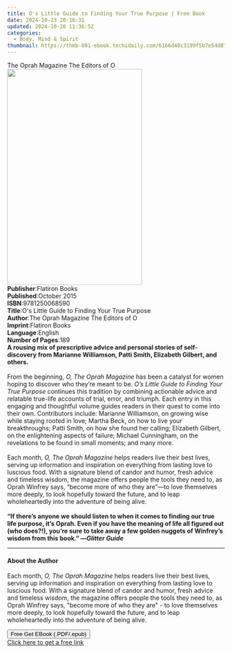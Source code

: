 ```yaml
---
title: O's Little Guide to Finding Your True Purpose | Free Book
date: 2024-10-23 20:16:31
updated: 2024-10-26 11:36:52
categories:
  - Body, Mind & Spirit
thumbnail: https://thmb-001-ebook.techidaily.com/6166d40c3199f5b7e54d87278b9a61dc48f87d1fba6b82ff1472329f43825d0a.jpg
---
```

<main id="book-container">
  <div class="flex flex-col">
    <div class="book-brief flex-1 py-6 px-4 sm:p-6 md:py-10 md:px-8">
      <!-- brief-->
      <div class="book-brief-main">The Oprah Magazine The Editors of O</div>
    </div>
    <div
      class="book-meta-info flex-1 grid gap-4 col-start-1 col-end-3 row-start-1 sm:mb-6 sm:grid-cols-4 lg:gap-6 lg:col-start-2 lg:row-end-6 lg:row-span-6 lg:mb-0"
    >
      <div
        class="book-meta-info-left place-content-center mt-4 p-4 text-sm leading-6 col-start-2 col-span-2 dark:text-slate-400"
      >
        <img
          class="w-full h-500 object-cover rounded-lg sm:h-255 sm:col-span-2 lg:col-span-full"
          src="https://img-001-ebook.techidaily.com/f1f2f2a9f6e587c3605f295dbae9edfcf7c0d21c3ff2819b7908e469a52c4869.jpg"
          alt=""
          width="312"
          height="500"
        />
      </div>
      <div
        class="book-meta-info-right mt-2 col-start-1 row-start-2 col-span-3 self-center"
      >
        <!-- meta data  -->
        <div class="flex flex-col px-4 md:px-8">
          <div class="flex-1">
            <strong>Publisher</strong>:<span class="px-2">Flatiron Books</span>
          </div>
          <div class="flex-1">
            <strong>Published</strong>:<span class="px-2">October 2015</span>
          </div>
          <div class="flex-1">
            <strong>ISBN</strong>:<span class="px-2">9781250068590</span>
          </div>
          <div class="flex-1">
            <strong>Title</strong>:<span class="px-2"
              >O&#39;s Little Guide to Finding Your True Purpose</span
            >
          </div>
          <div class="flex-1">
            <strong>Author</strong>:<span class="px-2"
              >The Oprah Magazine The Editors of O</span
            >
          </div>
          <div class="flex-1">
            <strong>Imprint</strong>:<span class="px-2">Flatiron Books</span>
          </div>
          <div class="flex-1">
            <strong>Language</strong>:<span class="px-2">English</span>
          </div>
          <div class="flex-1">
            <strong>Number of Pages</strong>:<span class="px-2">189</span>
          </div>
        </div>
      </div>
    </div>
    <div class="book-description flex-1 py-6 px-4 sm:p-6 md:py-10 md:px-8">
      <div class="book-description-main">
        <div accordion-content="" id="description">
          <b
            >A rousing mix of prescriptive advice and personal stories of
            self-discovery from Marianne Williamson, Patti Smith, Elizabeth
            Gilbert, and others.</b
          ><br /><br />From the beginning, <i>O, The Oprah Magazine</i> has been
          a catalyst for women hoping to discover who they’re meant to be.
          <i>O’s Little Guide to Finding Your True Purpose</i> continues this
          tradition by combining actionable advice and relatable true-life
          accounts of trial, error, and triumph. Each entry in this engaging and
          thoughtful volume guides readers in their quest to come into their
          own. Contributors include: Marianne Williamson, on growing wise while
          staying rooted in love; Martha Beck, on how to live your
          breakthroughs; Patti Smith, on how she found her calling; Elizabeth
          Gilbert, on the enlightening aspects of failure; Michael Cunningham,
          on the revelations to be found in small moments; and many more.<br /><br />Each
          month, <i>O, The Oprah Magazine </i>helps readers live their best
          lives, serving up information and inspiration on everything from
          lasting love to luscious food. With a signature blend of candor and
          humor, fresh advice and timeless wisdom, the magazine offers people
          the tools they need to, as Oprah Winfrey says, “become more of who
          they are”—to love themselves more deeply, to look hopefully toward the
          future, and to leap wholeheartedly into the adventure of being
          alive.<br /><br /><b
            >“If there’s anyone we should listen to when it comes to finding our
            true life purpose, it’s Oprah. Even if you have the meaning of life
            all figured out (who does?!), you’re sure to take away a few golden
            nuggets of Winfrey’s wisdom from this book.” —<i
              >Glitter Guide</i
            ></b
          >
        </div>
        <div class="accordion-fader"></div>
      </div>
    </div>
    <div class="book-excerpts flex-1 py-6 px-4 sm:p-6 md:py-10 md:px-8">
      <!-- excerpts-->
      <div class="book-excerpts-main">
        <hr />
        <h4 class="placeholder placeholder-heading">
          <span>About the Author</span>
        </h4>
        <p>
          Each month, <i>O, The Oprah Magazine </i>helps readers live their best
          lives, serving up information and inspiration on everything from
          lasting love to luscious food. With a signature blend of candor and
          humor, fresh advice and timeless wisdom, the magazine offers people
          the tools they need to, as Oprah Winfrey says, "become more of who
          they are" - to love themselves more deeply, to look hopefully toward
          the future, and to leap wholeheartedly into the adventure of being
          alive.
        </p>
      </div>
    </div>
    <div
      class="book-about-author flex-1 py-6 px-4 sm:p-6 md:py-10 md:px-8"
    ></div>
    <div class="book-free-get flex-1 py-6 px-4 sm:p-6 md:py-10 md:px-8">
      <button
        id="btn-free-get"
        class="bg-blue-500 hover:bg-blue-700 text-white font-bold py-2 px-4 rounded"
      >
        Free Get EBook (.PDF/.epub)
      </button>
      <div id="countdown-display" class="px-2 text-lg mt-2"></div>
      <a
        id="free-link"
        class="hidden bg-blue-500 hover:bg-blue-700 text-white font-bold py-2 px-4 rounded"
        href="https://www.ebooks.com/en-us/book/211269409/o-s-little-guide-to-finding-your-true-purpose/the-oprah-magazine-the-editors-of-o/"
        target="_blank"
        >Click here to get a free link</a
      >
    </div>
    <script>
      let countdownTime = 0;
      let countdownInterval = null;
      document
        .getElementById('btn-free-get')
        .addEventListener('click', startCountdown);
      function startCountdown() {
        countdownTime = new Date().getTime() + 60000 * 3;
        countdownInterval = setInterval(updateCountdown, 1000);
        document.getElementById('btn-free-get').disabled = true;
        document
          .getElementById('btn-free-get')
          .classList.add('bg-gray-500', 'cursor-not-allowed');
      }
      function updateCountdown() {
        let currentTime = new Date().getTime();
        let timeLeft = countdownTime - currentTime;
        let secondsLeft = Math.floor(timeLeft / 1000);
        document.getElementById('countdown-display').innerHTML =
          `Remaining time: ${secondsLeft} seconds.`;
        if (secondsLeft <= 0) {
          clearInterval(countdownInterval);
          document.getElementById('btn-free-get').classList.add('hidden');
          document.getElementById('free-link').classList.remove('hidden');
          document.getElementById('countdown-display').innerHTML = '';
        }
      }
    </script>
  </div>
</main>
